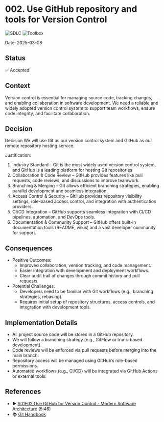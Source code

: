 ﻿# 002. Use GitHub repository and tools for Version Control
![SDLC](https://img.shields.io/badge/SDLC-orange) 
![Toolbox](https://img.shields.io/badge/Toolbox-blue)

Date: 2025-03-08

## Status

✅ Accepted

## Context

Version control is essential for managing source code, tracking changes, and enabling collaboration in software development.
We need a reliable and widely adopted version control system to support team workflows, ensure code integrity, and facilitate collaboration.

## Decision

Decision
We will use Git as our version control system and GitHub as our remote repository hosting service.

Justification:
1. Industry Standard – Git is the most widely used version control system, and GitHub is a leading platform for hosting Git repositories.
2. Collaboration & Code Review – GitHub provides features like pull requests, code reviews, and discussions to improve teamwork.
3. Branching & Merging – Git allows efficient branching strategies, enabling parallel development and seamless integration.
4. Access Control & Security – GitHub provides repository visibility settings, role-based access control, and integration with authentication providers.
5. CI/CD Integration – GitHub supports seamless integration with CI/CD pipelines, automation, and DevOps tools.
6. Documentation & Community Support – GitHub offers built-in documentation tools (README, wikis) and a vast developer community for support.

## Consequences

* Positive Outcomes:
  * Improved collaboration, version tracking, and code management.
  * Easier integration with development and deployment workflows.
  * Clear audit trail of changes through commit history and pull requests.
* Potential Challenges:
  * Developers need to be familiar with Git workflows (e.g., branching strategies, rebasing).
  * Requires initial setup of repository structures, access controls, and integration with development tools.

## Implementation Details

* All project source code will be stored in a GitHub repository.
* We will follow a branching strategy (e.g., GitFlow or trunk-based development).
* Code reviews will be enforced via pull requests before merging into the main branch.
* Repository access will be managed using GitHub’s role-based permissions.
* Automated workflows (e.g., CI/CD) will be integrated via GitHub Actions or external tools.

## References

* ▶️ [S01E02 Use GitHub for Version Control - Modern Software Architecture](https://youtu.be/YZxJj41nQ7A) (5:46)
* 📚 [Git Handbook](https://guides.github.com/introduction/git-handbook/)

